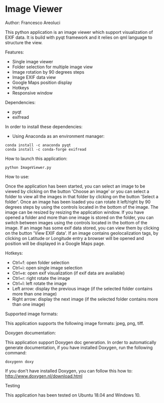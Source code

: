 # Image Viewer

Author: Francesco Areoluci

This python application is an image viewer which support visualization of EXIF data.
It is build with pyqt framework and it relies on qml language to structure the view.

Features:
- Single image viewer
- Folder selection for multiple image view
- Image rotation by 90 degrees steps
- Image EXIF data view
- Google Maps position display
- Hotkeys
- Responsive window

Dependencies:
- pyqt
- exifread

In order to install these dependencies:
- Using Anaconda as an environment manager:

```
conda install -c anaconda pyqt
conda install -c conda-forge exifread
```

How to launch this application:
```
python ImageViewer.py
```

How to use:

Once the application has been started, you can select an image to be viewed by clicking
on the button 'Choose an image' or you can select a folder to view all the images
in that folder by clicking on the button 'Select a folder'.
Once an image has been loaded you can rotate it left/right by 90 degrees steps by using
the controls located in the bottom of the image.
The image can be resized by resizing the application window.
If you have opened a folder and more than one image is stored on the folder, 
you can switch between images using the controls located in the bottom of the image.
If an image has some exif data stored, you can view them by clicking on the button 'View EXIF data'.
If an image contains geolocalization tags, by clicking on Latitude or Longitude entry a
browser will be opened and position will be displayed in a Google Maps page.

Hotkeys:

- Ctrl+f: open folder selection
- Ctrl+i: open single image selection
- Ctrl+e: open exif visualization (if exif data are available)
- Ctrl+r: right rotate the image
- Ctrl+l: left rotate the image
- Left arrow: display the previous image (if the selected folder contains more than one image)
- Right arrow: display the next image (if the selected folder contains more than one image)

Supported image formats:

This application supports the following image formats: jpeg, png, tiff.

Doxygen documentation:

This application support Doxygen doc generation.
In order to automatically generate documentation, if you have installed Doxygen, run the following command:

```
doxygenn doxy
```

If you don't have installed Doxygen, you can follow this how to: http://www.doxygen.nl/download.html

Testing

This application has been tested on Ubuntu 18.04 and Windows 10.